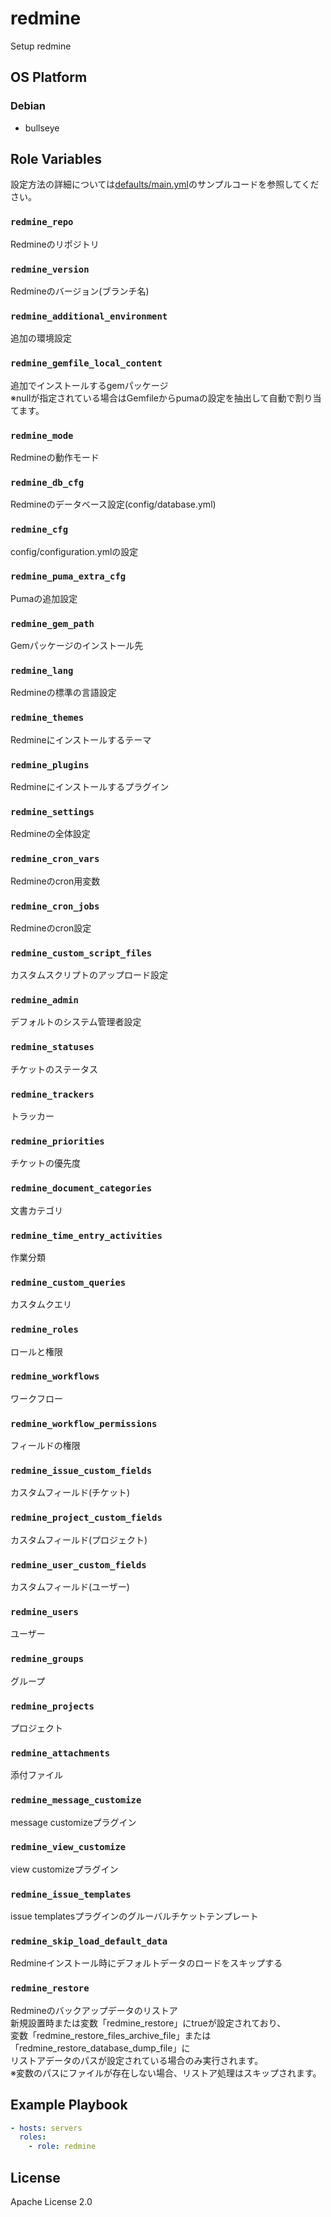 redmine
=================

Setup redmine

OS Platform
-----------------

### Debian

- bullseye

Role Variables
--------------

設定方法の詳細については[defaults/main.yml](defaults/main.yml)のサンプルコードを参照してください。

### `redmine_repo`

Redmineのリポジトリ

### `redmine_version`

Redmineのバージョン(ブランチ名)

### `redmine_additional_environment`

追加の環境設定

### `redmine_gemfile_local_content`

追加でインストールするgemパッケージ  
※nullが指定されている場合はGemfileからpumaの設定を抽出して自動で割り当てます。

### `redmine_mode`

Redmineの動作モード

### `redmine_db_cfg`

Redmineのデータベース設定(config/database.yml)

### `redmine_cfg`

config/configuration.ymlの設定

### `redmine_puma_extra_cfg`

Pumaの追加設定

### `redmine_gem_path`

Gemパッケージのインストール先

### `redmine_lang`

Redmineの標準の言語設定

### `redmine_themes`

Redmineにインストールするテーマ

### `redmine_plugins`

Redmineにインストールするプラグイン

### `redmine_settings`

Redmineの全体設定

### `redmine_cron_vars`

Redmineのcron用変数

### `redmine_cron_jobs`

Redmineのcron設定

### `redmine_custom_script_files`

カスタムスクリプトのアップロード設定

### `redmine_admin`

デフォルトのシステム管理者設定

### `redmine_statuses`

チケットのステータス

### `redmine_trackers`

トラッカー

### `redmine_priorities`

チケットの優先度

### `redmine_document_categories`

文書カテゴリ

### `redmine_time_entry_activities`

作業分類

### `redmine_custom_queries`

カスタムクエリ

### `redmine_roles`

ロールと権限

### `redmine_workflows`

ワークフロー

### `redmine_workflow_permissions`

フィールドの権限

### `redmine_issue_custom_fields`

カスタムフィールド(チケット)

### `redmine_project_custom_fields`

カスタムフィールド(プロジェクト)

### `redmine_user_custom_fields`

カスタムフィールド(ユーザー)

### `redmine_users`

ユーザー

### `redmine_groups`

グループ

### `redmine_projects`

プロジェクト

### `redmine_attachments`

添付ファイル

### `redmine_message_customize`

message customizeプラグイン

### `redmine_view_customize`

view customizeプラグイン

### `redmine_issue_templates`

issue templatesプラグインのグルーバルチケットテンプレート

### `redmine_skip_load_default_data`

Redmineインストール時にデフォルトデータのロードをスキップする

### `redmine_restore`

Redmineのバックアップデータのリストア  
新規設置時または変数「redmine_restore」にtrueが設定されており、  
変数「redmine_restore_files_archive_file」または「redmine_restore_database_dump_file」に  
リストアデータのパスが設定されている場合のみ実行されます。  
※変数のパスにファイルが存在しない場合、リストア処理はスキップされます。

Example Playbook
--------------

```yaml
- hosts: servers
  roles:
    - role: redmine
```

License
--------------

Apache License 2.0
